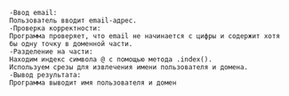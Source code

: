 	-Ввод email:
	Пользователь вводит email-адрес.
	-Проверка корректности:
	Программа проверяет, что email не начинается с цифры и содержит хотя бы одну точку в доменной части.
	-Разделение на части:
	Находим индекс символа @ с помощью метода .index().
	Используем срезы для извлечения имени пользователя и домена.
	-Вывод результата:
	Программа выводит имя пользователя и домен

